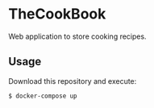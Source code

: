 # TheCookBook
Web application to store cooking recipes.

## Usage

Download this repository and execute:

```bash
$ docker-compose up
```
